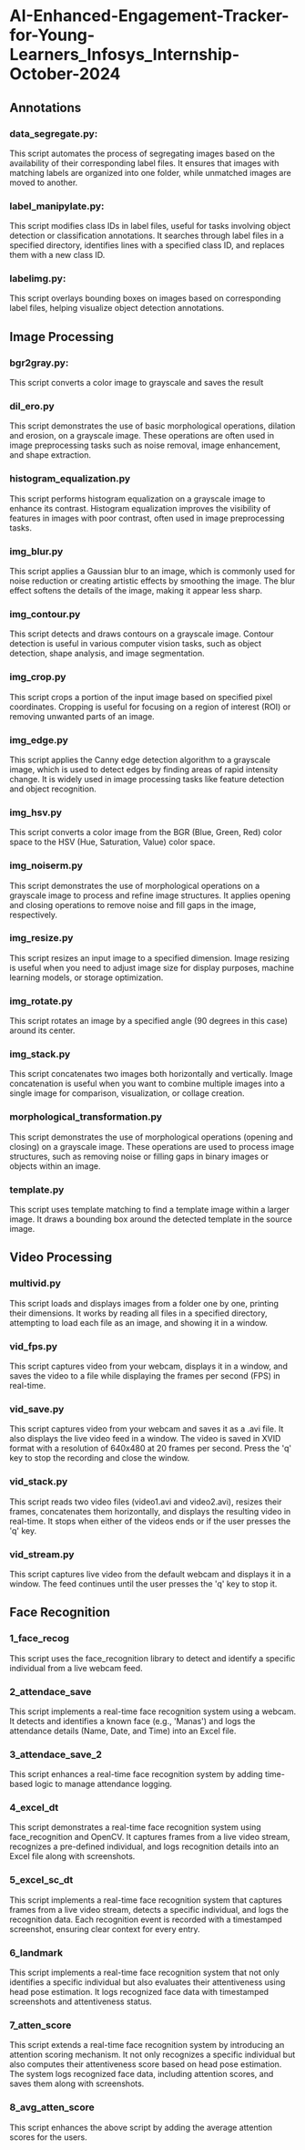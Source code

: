 # AI-Enhanced-Engagement-Tracker-for-Young-Learners_Infosys_Internship-October-2024
## Annotations
### data_segregate.py:
This script automates the process of segregating images based on the availability of their corresponding label files. It ensures that images with matching labels are organized into one folder, while unmatched images are moved to another.
### label_manipylate.py:
This script modifies class IDs in label files, useful for tasks involving object detection or classification annotations. It searches through label files in a specified directory, identifies lines with a specified class ID, and replaces them with a new class ID.
### labelimg.py:
This script overlays bounding boxes on images based on corresponding label files, helping visualize object detection annotations.
## Image Processing
### bgr2gray.py:
This script converts a color image to grayscale and saves the result
### dil_ero.py
This script demonstrates the use of basic morphological operations, dilation and erosion, on a grayscale image. These operations are often used in image preprocessing tasks such as noise removal, image enhancement, and shape extraction.
### histogram_equalization.py
This script performs histogram equalization on a grayscale image to enhance its contrast. Histogram equalization improves the visibility of features in images with poor contrast, often used in image preprocessing tasks.
### img_blur.py
This script applies a Gaussian blur to an image, which is commonly used for noise reduction or creating artistic effects by smoothing the image. The blur effect softens the details of the image, making it appear less sharp.
### img_contour.py
This script detects and draws contours on a grayscale image. Contour detection is useful in various computer vision tasks, such as object detection, shape analysis, and image segmentation.
### img_crop.py
This script crops a portion of the input image based on specified pixel coordinates. Cropping is useful for focusing on a region of interest (ROI) or removing unwanted parts of an image.
### img_edge.py
This script applies the Canny edge detection algorithm to a grayscale image, which is used to detect edges by finding areas of rapid intensity change. It is widely used in image processing tasks like feature detection and object recognition.
### img_hsv.py
This script converts a color image from the BGR (Blue, Green, Red) color space to the HSV (Hue, Saturation, Value) color space.
### img_noiserm.py
This script demonstrates the use of morphological operations on a grayscale image to process and refine image structures. It applies opening and closing operations to remove noise and fill gaps in the image, respectively.
### img_resize.py
This script resizes an input image to a specified dimension. Image resizing is useful when you need to adjust image size for display purposes, machine learning models, or storage optimization.
### img_rotate.py
This script rotates an image by a specified angle (90 degrees in this case) around its center.
### img_stack.py
This script concatenates two images both horizontally and vertically. Image concatenation is useful when you want to combine multiple images into a single image for comparison, visualization, or collage creation.
### morphological_transformation.py
This script demonstrates the use of morphological operations (opening and closing) on a grayscale image. These operations are used to process image structures, such as removing noise or filling gaps in binary images or objects within an image.
### template.py
This script uses template matching to find a template image within a larger image. It draws a bounding box around the detected template in the source image. 
## Video Processing
### multivid.py
This script loads and displays images from a folder one by one, printing their dimensions. It works by reading all files in a specified directory, attempting to load each file as an image, and showing it in a window.
### vid_fps.py
This script captures video from your webcam, displays it in a window, and saves the video to a file while displaying the frames per second (FPS) in real-time.
### vid_save.py
This script captures video from your webcam and saves it as a .avi file. It also displays the live video feed in a window. The video is saved in XVID format with a resolution of 640x480 at 20 frames per second. Press the 'q' key to stop the recording and close the window.
### vid_stack.py
This script reads two video files (video1.avi and video2.avi), resizes their frames, concatenates them horizontally, and displays the resulting video in real-time. It stops when either of the videos ends or if the user presses the 'q' key.
### vid_stream.py
This script captures live video from the default webcam and displays it in a window. The feed continues until the user presses the 'q' key to stop it.
## Face Recognition
### 1_face_recog
This script uses the face_recognition library to detect and identify a specific individual from a live webcam feed.
### 2_attendace_save
This script implements a real-time face recognition system using a webcam. It detects and identifies a known face (e.g., 'Manas') and logs the attendance details (Name, Date, and Time) into an Excel file.
### 3_attendace_save_2
This script enhances a real-time face recognition system by adding time-based logic to manage attendance logging.
### 4_excel_dt
This script demonstrates a real-time face recognition system using face_recognition and OpenCV. It captures frames from a live video stream, recognizes a pre-defined individual, and logs recognition details into an Excel file along with screenshots.
### 5_excel_sc_dt
This script implements a real-time face recognition system that captures frames from a live video stream, detects a specific individual, and logs the recognition data. Each recognition event is recorded with a timestamped screenshot, ensuring clear context for every entry.
### 6_landmark
This script implements a real-time face recognition system that not only identifies a specific individual but also evaluates their attentiveness using head pose estimation. It logs recognized face data with timestamped screenshots and attentiveness status.
### 7_atten_score
This script extends a real-time face recognition system by introducing an attention scoring mechanism. It not only recognizes a specific individual but also computes their attentiveness score based on head pose estimation. The system logs recognized face data, including attention scores, and saves them along with screenshots.
### 8_avg_atten_score
This script enhances the above script by adding the average attention scores for the users.
